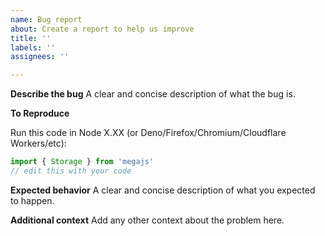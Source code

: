 ```yaml
---
name: Bug report
about: Create a report to help us improve
title: ''
labels: ''
assignees: ''

---
```


<!--
IMPORTANT! Read this before continuing: https://github.com/qgustavor/mega/discussions/138

Please only post issues here. Since 1.0 was released other kind of messages such as questions and feature requests are now available in the discussions tab since it's better suited for that.
-->

**Describe the bug**
A clear and concise description of what the bug is.

**To Reproduce**

Run this code in Node X.XX (or Deno/Firefox/Chromium/Cloudflare Workers/etc):

```js
import { Storage } from 'megajs'
// edit this with your code
```

**Expected behavior**
A clear and concise description of what you expected to happen.

**Additional context**
Add any other context about the problem here.
